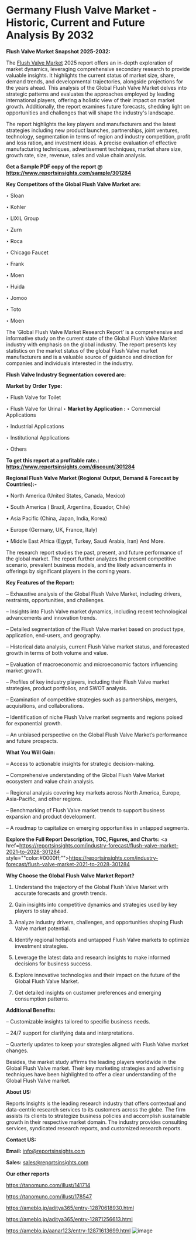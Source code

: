 # Germany Flush Valve Market - Historic, Current and Future Analysis By 2032

<strong>Flush Valve Market Snapshot 2025-2032:</strong>

The <a href=https://www.reportsinsights.com/sample/301284>Flush Valve Market</a> 2025 report offers an in-depth exploration of market dynamics, leveraging comprehensive secondary research to provide valuable insights. It highlights the current status of market size, share, demand trends, and developmental trajectories, alongside projections for the years ahead. This analysis of the Global Flush Valve Market delves into strategic patterns and evaluates the approaches employed by leading international players, offering a holistic view of their impact on market growth. Additionally, the report examines future forecasts, shedding light on opportunities and challenges that will shape the industry's landscape.

The report highlights the key players and manufacturers and the latest strategies including new product launches, partnerships, joint ventures, technology, segmentation in terms of region and industry competition, profit and loss ration, and investment ideas. A precise evaluation of effective manufacturing techniques, advertisement techniques, market share size, growth rate, size, revenue, sales and value chain analysis.

<strong>Get a Sample PDF copy of the report @ <a href=https://www.reportsinsights.com/sample/301284 style=color:#0000ff;>https://www.reportsinsights.com/sample/301284</a></strong>

<strong>Key Competitors of the Global Flush Valve Market are:</strong>

‣ Sloan

‣ Kohler

‣ LIXIL Group

‣ Zurn

‣ Roca

‣ Chicago Faucet

‣ Frank

‣ Moen

‣ Huida

‣ Jomoo

‣ Toto

‣ Moen

The ‘Global Flush Valve Market Research Report’ is a comprehensive and informative study on the current state of the Global Flush Valve Market industry with emphasis on the global industry. The report presents key statistics on the market status of the global Flush Valve market manufacturers and is a valuable source of guidance and direction for companies and individuals interested in the industry.

<strong>Flush Valve Industry Segmentation covered are:</strong>

<strong>Market by Order Type: </strong>

‣ Flush Valve for Toilet

‣ Flush Valve for Urinal
‣ 
<strong>Market by Application :</strong>
‣ Commercial Applications

‣ Industrial Applications

‣ Institutional Applications

‣ Others

<strong>To get this report at a profitable rate.: <a href=https://www.reportsinsights.com/discount/301284 style=color:#0000ff;>https://www.reportsinsights.com/discount/301284</a></strong>

<strong>Regional Flush Valve Market (Regional Output, Demand &amp; Forecast by Countries):-</strong>

• North America (United States, Canada, Mexico)

• South America ( Brazil, Argentina, Ecuador, Chile)

• Asia Pacific (China, Japan, India, Korea)

• Europe (Germany, UK, France, Italy)

• Middle East Africa (Egypt, Turkey, Saudi Arabia, Iran) And More.

The research report studies the past, present, and future performance of the global market. The report further analyzes the present competitive scenario, prevalent business models, and the likely advancements in offerings by significant players in the coming years.

<strong>Key Features of the Report:</strong>

– Exhaustive analysis of the Global Flush Valve Market, including drivers, restraints, opportunities, and challenges.

– Insights into Flush Valve market dynamics, including recent technological advancements and innovation trends.

– Detailed segmentation of the Flush Valve market based on product type, application, end-users, and geography.

– Historical data analysis, current Flush Valve market status, and forecasted growth in terms of both volume and value.

– Evaluation of macroeconomic and microeconomic factors influencing market growth.

– Profiles of key industry players, including their Flush Valve market strategies, product portfolios, and SWOT analysis.

– Examination of competitive strategies such as partnerships, mergers, acquisitions, and collaborations.

– Identification of niche Flush Valve market segments and regions poised for exponential growth.

– An unbiased perspective on the Global Flush Valve Market’s performance and future prospects.

<strong>What You Will Gain:</strong>

– Access to actionable insights for strategic decision-making.

– Comprehensive understanding of the Global Flush Valve Market ecosystem and value chain analysis.

– Regional analysis covering key markets across North America, Europe, Asia-Pacific, and other regions.

– Benchmarking of Flush Valve market trends to support business expansion and product development.

– A roadmap to capitalize on emerging opportunities in untapped segments.

<strong>Explore the Full Report Description, TOC, Figures, and Charts:</strong>
<a href=https://reportsinsights.com/industry-forecast/flush-valve-market-2021-to-2028-301284 style=""color:#0000ff;"">https://reportsinsights.com/industry-forecast/flush-valve-market-2021-to-2028-301284</a>

<strong>Why Choose the Global Flush Valve Market Report?</strong>

1. Understand the trajectory of the Global Flush Valve Market with accurate forecasts and growth trends.

2. Gain insights into competitive dynamics and strategies used by key players to stay ahead.

3. Analyze industry drivers, challenges, and opportunities shaping Flush Valve market potential.

4. Identify regional hotspots and untapped Flush Valve markets to optimize investment strategies.

5. Leverage the latest data and research insights to make informed decisions for business success.

6. Explore innovative technologies and their impact on the future of the Global Flush Valve Market.

7. Get detailed insights on customer preferences and emerging consumption patterns.

<strong>Additional Benefits:</strong>

– Customizable insights tailored to specific business needs.

– 24/7 support for clarifying data and interpretations.

– Quarterly updates to keep your strategies aligned with Flush Valve market changes.

Besides, the market study affirms the leading players worldwide in the Global Flush Valve market. Their key marketing strategies and advertising techniques have been highlighted to offer a clear understanding of the Global Flush Valve market.

<strong><strong>About US</strong>:</strong>

Reports Insights is the leading research industry that offers contextual and data-centric research services to its customers across the globe. The firm assists its clients to strategize business policies and accomplish sustainable growth in their respective market domain. The industry provides consulting services, syndicated research reports, and customized research reports.

<strong>Contact US:</strong>

<p class=><b>Email:</b> <a href=mailto:info@reportsinsights.com>info@reportsinsights.com</a></p>
<p class=><b>Sales:</b> <a href=mailto:sales@reportsinsights.com>sales@reportsinsights.com</a></p>

<strong>Our other reports</strong>

<a href=https://tanomuno.com/illust/141714>https://tanomuno.com/illust/141714</a>

<a href=https://tanomuno.com/illust/178547>https://tanomuno.com/illust/178547</a>

<a href=https://ameblo.jp/aditya365/entry-12870618930.html>https://ameblo.jp/aditya365/entry-12870618930.html</a>

<a href=https://ameblo.jp/aditya365/entry-12871256613.html>https://ameblo.jp/aditya365/entry-12871256613.html</a>

<a href=https://ameblo.jp/aanar123/entry-12871613699.html>https://ameblo.jp/aanar123/entry-12871613699.html</a>
![image](https://github.com/user-attachments/assets/36042e4c-ce10-41f4-ba5c-79795ea8b1c2)

